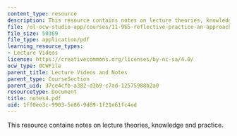 ```yaml
---
content_type: resource
description: This resource contains notes on lecture theories, knowledge and practice.
file: /ol-ocw-studio-app/courses/11-965-reflective-practice-an-approach-for-expanding-your-learning-frontiers-january-iap-2007/1ff0ee3c99035e869d891f21e61fc4ed_notes4.pdf
file_size: 50369
file_type: application/pdf
learning_resource_types:
- Lecture Videos
license: https://creativecommons.org/licenses/by-nc-sa/4.0/
ocw_type: OCWFile
parent_title: Lecture Videos and Notes
parent_type: CourseSection
parent_uid: 37ce4cfb-a382-d3b9-c7ad-12575988b2a0
resourcetype: Document
title: notes4.pdf
uid: 1ff0ee3c-9903-5e86-9d89-1f21e61fc4ed
---
```

This resource contains notes on lecture theories, knowledge and practice.